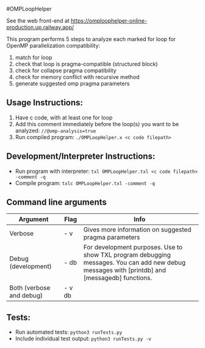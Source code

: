 #OMPLoopHelper

See the web front-end at https://omploophelper-online-production.up.railway.app/

This program performs 5 steps to analyze each marked for loop for OpenMP parallelization compatibility:
 1. match for loop
 2. check that loop is pragma-compatible (structured block)
 3. check for collapse pragma compatibility
 4. check for memory conflict with recursive method
 5. generate suggested omp pragma parameters

## Usage Instructions:
1. Have c code, with at least one for loop
2. Add this comment immediately before the loop(s) you want to be analyzed: ```//@omp-analysis=true```
3. Run compiled program: ```./OMPLoopHelper.x <c code filepath>```


## Development/Interpreter Instructions:
- Run program with interpreter: ```txl OMPLoopHelper.txl <c code filepath> -comment -q```
- Compile program: ```txlc OMPLoopHelper.txl -comment -q```

## Command line arguments

| **Argument**             | Flag   | Info                                                                                                                                           |
|--------------------------|--------|------------------------------------------------------------------------------------------------------------------------------------------------|
| Verbose                  | - v    | Gives more information on suggested pragma parameters                                                                                          |
| Debug (development)      | - db   | For development purposes. Use to show TXL program debugging messages. You can add new debug messages with [printdb] and [messagedb] functions. |
| Both (verbose and debug) | - v db |                                                                                                                                                |

## Tests:
 - Run automated tests: ```python3 runTests.py```
 - Include individual test output: ```python3 runTests.py -v```
